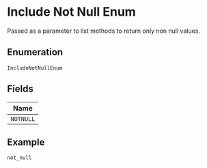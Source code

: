 
# Include Not Null Enum

Passed as a parameter to list methods to return only non null values.

## Enumeration

`IncludeNotNullEnum`

## Fields

| Name |
|  --- |
| `NOTNULL` |

## Example

```
not_null
```

